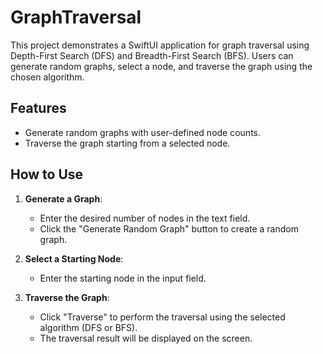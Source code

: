# GraphTraversal

This project demonstrates a SwiftUI application for graph traversal using Depth-First Search (DFS) and Breadth-First Search (BFS). Users can generate random graphs, select a node, and traverse the graph using the chosen algorithm.

## Features
- Generate random graphs with user-defined node counts.
- Traverse the graph starting from a selected node.

## How to Use
1. **Generate a Graph**:
   - Enter the desired number of nodes in the text field.
   - Click the "Generate Random Graph" button to create a random graph.

2. **Select a Starting Node**:
   - Enter the starting node in the input field.

3. **Traverse the Graph**:
   - Click "Traverse" to perform the traversal using the selected algorithm (DFS or BFS).
   - The traversal result will be displayed on the screen.
